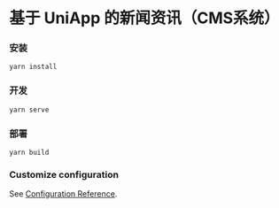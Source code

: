 # 基于 UniApp 的新闻资讯（CMS系统）

### 安装
```
yarn install
```

### 开发
```
yarn serve
```

### 部署
```
yarn build
```

### Customize configuration
See [Configuration Reference](https://cli.vuejs.org/config/).
